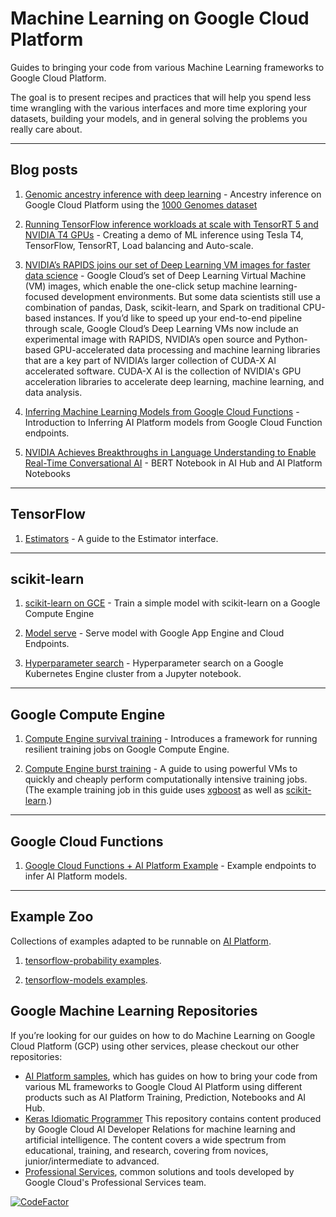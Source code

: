 # Machine Learning on Google Cloud Platform

Guides to bringing your code from various Machine Learning frameworks
to Google Cloud Platform.

The goal is to present recipes and practices that will help you spend
less time wrangling with the various interfaces and more time exploring your
datasets, building your models, and in general solving the problems you
really care about.

- - -

## Blog posts

1. [Genomic ancestry inference with deep learning](https://cloud.google.com/blog/big-data/2017/09/genomic-ancestry-inference-with-deep-learning) - Ancestry inference on Google Cloud Platform using the [1000 Genomes dataset](https://cloud.google.com/genomics/data/1000-genomes)

2. [Running TensorFlow inference workloads at scale with TensorRT 5 and NVIDIA T4 GPUs](https://cloud.google.com/blog/products/ai-machine-learning/running-tensorflow-inference-workloads-at-scale-with-tensorrt-5-and-nvidia-t4-gpus) - Creating a demo of ML inference using Tesla T4, TensorFlow, TensorRT, Load balancing and Auto-scale.

3. [NVIDIA’s RAPIDS joins our set of Deep Learning VM images for faster data science](https://cloud.google.com/blog/products/ai-machine-learning/nvidias-rapids-joins-our-set-of-deep-learning-vm-images-for-faster-data-science) - Google Cloud’s set of Deep Learning Virtual Machine (VM) images, which enable the one-click setup machine learning-focused development environments. But some data scientists still use a combination of pandas, Dask, scikit-learn, and Spark on traditional CPU-based instances. If you’d like to speed up your end-to-end pipeline through scale, Google Cloud’s Deep Learning VMs now include an experimental image with RAPIDS, NVIDIA’s open source and Python-based GPU-accelerated data processing and machine learning libraries that are a key part of NVIDIA’s larger collection of CUDA-X AI accelerated software. CUDA-X AI is the collection of NVIDIA's GPU acceleration libraries to accelerate deep learning, machine learning, and data analysis.

4. [Inferring Machine Learning Models from Google Cloud Functions](https://cloud.google.com/blog/products/ai-machine-learning/TBD) - Introduction to Inferring AI Platform models from Google Cloud Function endpoints.

4. [NVIDIA Achieves Breakthroughs in Language Understanding to Enable Real-Time Conversational AI](https://nvidianews.nvidia.com/news/nvidia-achieves-breakthroughs-in-language-understandingto-enable-real-time-conversational-ai?ncid=so-elev-49597#cid=organicSocial_en-us_Elevate_Deep-Learning-AI-for-Developers-DL13) - BERT Notebook in AI Hub and AI Platform Notebooks

- - -

## TensorFlow

1. [Estimators](tutorials/tensorflow/tf-estimators.ipynb) - A guide to the Estimator
   interface.


- - -

## scikit-learn

1. [scikit-learn on GCE](tutorials/sklearn/titanic) - Train a simple model with scikit-learn on a Google Compute Engine

2. [Model serve](tutorials/sklearn/gae_serve) - Serve model with Google App Engine and Cloud Endpoints.

3. [Hyperparameter search](tutorials/sklearn/hpsearch) - Hyperparameter search on a Google Kubernetes Engine cluster from a Jupyter notebook.

- - -

## Google Compute Engine

1. [Compute Engine survival training](gce/survival-training/README.md) - Introduces a framework for running resilient training jobs on Google Compute Engine.

2. [Compute Engine burst training](gce/burst-training/README.md) - A guide to
   using powerful VMs to quickly and cheaply perform computationally intensive
   training jobs. (The example training job in this guide uses
   [xgboost](https://github.com/dmlc/xgboost) as well as
   [scikit-learn](http://scikit-learn.org/stable/).)

- - -

## Google Cloud Functions

1. [Google Cloud Functions + AI Platform Example](gcf/gcf-ai-platform-example/README.md) - Example endpoints to infer AI Platform models.

- - -

## Example Zoo

Collections of examples adapted to be runnable on [AI Platform](https://cloud.google.com/ai-platform/).

1. [tensorflow-probability examples](/example_zoo/tensorflow/probability).

1. [tensorflow-models examples](/example_zoo/tensorflow/models).

## Google Machine Learning Repositories

If you’re looking for our guides on how to do Machine Learning on Google Cloud Platform (GCP) using other services, please checkout our other repositories: 

- [AI Platform samples](https://github.com/GoogleCloudPlatform/ai-platform-samples), which has guides on how to bring your code from various ML frameworks to Google Cloud AI Platform using different products such as AI Platform Training, Prediction, Notebooks and AI Hub.
- [Keras Idiomatic Programmer](https://github.com/GoogleCloudPlatform/keras-idiomatic-programmer) This repository contains content produced by Google Cloud AI Developer Relations for machine learning and artificial intelligence. The content covers a wide spectrum from educational, training, and research, covering from novices, junior/intermediate to advanced.
- [Professional Services](https://github.com/GoogleCloudPlatform/professional-services), common solutions and tools developed by Google Cloud's Professional Services team.

[![CodeFactor](https://www.codefactor.io/repository/github/dlminvestments/ml-on-gcp/badge/dependabot/pip/tutorials/sklearn/titanic/tensorflow-1.15.4)](https://www.codefactor.io/repository/github/dlminvestments/ml-on-gcp/overview/dependabot/pip/tutorials/sklearn/titanic/tensorflow-1.15.4)
